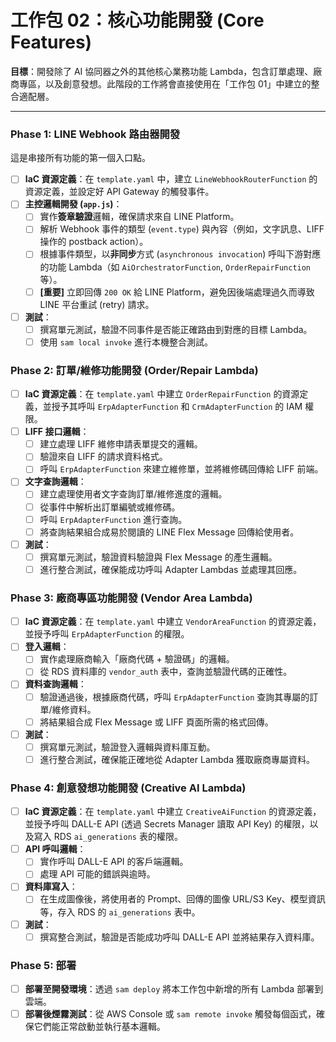 # 工作包 02：核心功能開發 (Core Features)

**目標**：開發除了 AI 協同器之外的其他核心業務功能 Lambda，包含訂單處理、廠商專區，以及創意發想。此階段的工作將會直接使用在「工作包 01」中建立的整合適配層。

---

### Phase 1: LINE Webhook 路由器開發

這是串接所有功能的第一個入口點。

- [ ] **IaC 資源定義**：在 `template.yaml` 中，建立 `LineWebhookRouterFunction` 的資源定義，並設定好 API Gateway 的觸發事件。
- [ ] **主控邏輯開發 (`app.js`)**：
    - [ ] 實作**簽章驗證**邏輯，確保請求來自 LINE Platform。
    - [ ] 解析 Webhook 事件的類型 (`event.type`) 與內容（例如，文字訊息、LIFF 操作的 postback action）。
    - [ ] 根據事件類型，以**非同步**方式 (`asynchronous invocation`) 呼叫下游對應的功能 Lambda（如 `AiOrchestratorFunction`, `OrderRepairFunction` 等）。
    - [ ] **[重要]** 立即回傳 `200 OK` 給 LINE Platform，避免因後端處理過久而導致 LINE 平台重試 (retry) 請求。
- [ ] **測試**：
    - [ ] 撰寫單元測試，驗證不同事件是否能正確路由到對應的目標 Lambda。
    - [ ] 使用 `sam local invoke` 進行本機整合測試。

### Phase 2: 訂單/維修功能開發 (Order/Repair Lambda)

- [ ] **IaC 資源定義**：在 `template.yaml` 中建立 `OrderRepairFunction` 的資源定義，並授予其呼叫 `ErpAdapterFunction` 和 `CrmAdapterFunction` 的 IAM 權限。
- [ ] **LIFF 接口邏輯**：
    - [ ] 建立處理 LIFF 維修申請表單提交的邏輯。
    - [ ] 驗證來自 LIFF 的請求資料格式。
    - [ ] 呼叫 `ErpAdapterFunction` 來建立維修單，並將維修碼回傳給 LIFF 前端。
- [ ] **文字查詢邏輯**：
    - [ ] 建立處理使用者文字查詢訂單/維修進度的邏輯。
    - [ ] 從事件中解析出訂單編號或維修碼。
    - [ ] 呼叫 `ErpAdapterFunction` 進行查詢。
    - [ ] 將查詢結果組合成易於閱讀的 LINE Flex Message 回傳給使用者。
- [ ] **測試**：
    - [ ] 撰寫單元測試，驗證資料驗證與 Flex Message 的產生邏輯。
    - [ ] 進行整合測試，確保能成功呼叫 Adapter Lambdas 並處理其回應。

### Phase 3: 廠商專區功能開發 (Vendor Area Lambda)

- [ ] **IaC 資源定義**：在 `template.yaml` 中建立 `VendorAreaFunction` 的資源定義，並授予呼叫 `ErpAdapterFunction` 的權限。
- [ ] **登入邏輯**：
    - [ ] 實作處理廠商輸入「廠商代碼 + 驗證碼」的邏輯。
    - [ ] 從 RDS 資料庫的 `vendor_auth` 表中，查詢並驗證代碼的正確性。
- [ ] **資料查詢邏輯**：
    - [ ] 驗證通過後，根據廠商代碼，呼叫 `ErpAdapterFunction` 查詢其專屬的訂單/維修資料。
    - [ ] 將結果組合成 Flex Message 或 LIFF 頁面所需的格式回傳。
- [ ] **測試**：
    - [ ] 撰寫單元測試，驗證登入邏輯與資料庫互動。
    - [ ] 進行整合測試，確保能正確地從 Adapter Lambda 獲取廠商專屬資料。

### Phase 4: 創意發想功能開發 (Creative AI Lambda)

- [ ] **IaC 資源定義**：在 `template.yaml` 中建立 `CreativeAiFunction` 的資源定義，並授予呼叫 DALL-E API (透過 Secrets Manager 讀取 API Key) 的權限，以及寫入 RDS `ai_generations` 表的權限。
- [ ] **API 呼叫邏輯**：
    - [ ] 實作呼叫 DALL-E API 的客戶端邏輯。
    - [ ] 處理 API 可能的錯誤與逾時。
- [ ] **資料庫寫入**：
    - [ ] 在生成圖像後，將使用者的 Prompt、回傳的圖像 URL/S3 Key、模型資訊等，存入 RDS 的 `ai_generations` 表中。
- [ ] **測試**：
    - [ ] 撰寫整合測試，驗證是否能成功呼叫 DALL-E API 並將結果存入資料庫。

### Phase 5: 部署

- [ ] **部署至開發環境**：透過 `sam deploy` 將本工作包中新增的所有 Lambda 部署到雲端。
- [ ] **部署後煙霧測試**：從 AWS Console 或 `sam remote invoke` 觸發每個函式，確保它們能正常啟動並執行基本邏輯。
